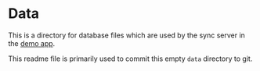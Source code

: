 # Data

This is a directory for database files which are used by the sync server in the [demo app](../src/demo).

This readme file is primarily used to commit this empty `data` directory to git.